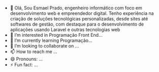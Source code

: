 - 👋 Olá, Sou Esmael Prado, engenheiro informático com foco em desenvolvimento web e empreendedor digital. Tenho experiência na criação de soluções tecnológicas personalizadas, desde sites até softwares de gestão, com destaque para o desenvolvimento de aplicações usando Laravel e outras tecnologias web
- 👀 I’m interested in Programação Front End...
- 🌱 I’m currently learning Programação...
- 💞️ I’m looking to collaborate on ...
- 📫 How to reach me ...
- 😄 Pronouns: ...
- ⚡ Fun fact: ...

<!---
Esmael-Prado/Esmael-Prado is a ✨ special ✨ repository because its `README.md` (this file) appears on your GitHub profile.
You can click the Preview link to take a look at your changes.
--->
